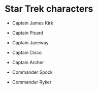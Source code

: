# Star Trek characters

- Captain James Kirk

- Captain Picard

- Captain Janeway

- Captain Cisco

- Captain Archer

- Commander Spock

- Commander Ryker

